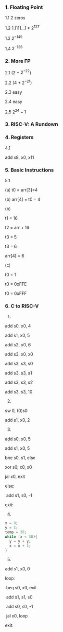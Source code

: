 ### 1. Floating Point

1.1 2 zeros

1.2 1.1111...1 * $2^{127}$

1.3 $2^{-149}$

1.4  $2^{-126}$

### 2. More FP

2.1 (2 + $2^{-22}$)

2.2 (4 + $2^{-21}$)

2.3 easy

2.4 easy

2.5 $2^{24}-1$

### 3. RISC-V: A Rundown

### 4. Registers

4.1 

add x8, x0, x11

### 5. Basic Instructions

5.1 

(a) t0 = arr[3]=4

(b) arr[4] = t0 = 4

(b) 

t1 = 16

t2 = arr + 16

t3 = 5

t3 = 6

arr[4] = 6

(c)

t0 = 1

t0 = 0xFFE

t0 = 0xFFF

 ### 6. C to RISC-V

1. 

add s0, x0, 4

add s1, x0, 5

add s2, x0, 6

add s3, x0, x0

add s3, s3, s0

add s3, s3, s1

add s3, s3, s2

add s3, s3, 10

2. 

sw 0, (0)s0

add s1, x0, 2

3. 

add s0, x0, 5

add s1, x0, 5

bne s0, s1, else

xor s0, x0, x0

jal x0, exit

else:

​	add s1, s0, -1

exit:

4. 

```c
x = 0;
y = 1;
temp = 30;
while (x < 30){
  y = y + y;
  x = x + 1;
}

```

5. 

add s1, x0, 0

loop:

​	beq s0, x0, exit

​	add s1, s1, s0

​	add s0, s0, -1

​	jal x0, loop

exit:

 





